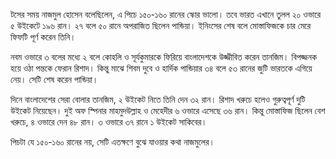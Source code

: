 টসের সময় নাজমুল হোসেন বলেছিলেন, এ পিচে ১৫০-১৬০ রানের স্কোর ভালো। তবে ভারত এখানে তুলল ২০ ওভারে ৫ উইকেটে ১৯৬ রান। ২৭ বলে ৫০ রানে অপরাজিত ছিলেন পান্ডিয়া। ইনিংসের শেষ বলে মোস্তাফিজকে চার মেরে ফিফটি পূর্ণ করেন তিনি।

নবম ওভারে ৩ বলের মধ্যে ২ বলে কোহলি ও সূর্যকুমারকে ফিরিয়ে বাংলাদেশকে উজ্জীবিত করেন তানজিম। বিপজ্জনক হয়ে ওঠা পন্তকে ফেরান রিশাদ। কিন্তু মাঝে শিবম দুবে ও হার্দিক পান্ডিয়ার ৩৪ বলে ৫৩ রানের জুটি ভারতকে এগিয়ে নেয়। সেটি শেষ করেন পান্ডিয়া।

দিনে বাংলাদেশের সেরা বোলার তানজিম, ২ উইকেট নিতে তিনি দেন ৩২ রান। রিশাদ খরুচে হলেও গুরুত্বপূর্ণ দুটি উইকেট নিয়েছেন। দুই অফ স্পিনার মাহমুদউল্লাহ ও মেহেদীর ৬ ওভারে এসেছে ৩৬ রান। কিন্তু মোস্তাফিজ ছিলেন বেশ খরুচে, ৪ ওভারে দেন ৪৮ রান। ৩ ওভারে ৩৭ রানে ১ উইকেট সাকিবের।

পিচটা যে ১৫০-১৬০ রানের নয়, সেটি এতক্ষণে বুঝে যাওয়ার কথা নাজমুলের।
